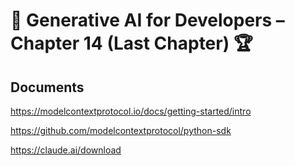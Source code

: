 # 🤖 Generative AI for Developers – Chapter 14 (Last Chapter) 🏆

## Documents

https://modelcontextprotocol.io/docs/getting-started/intro

https://github.com/modelcontextprotocol/python-sdk

https://claude.ai/download
